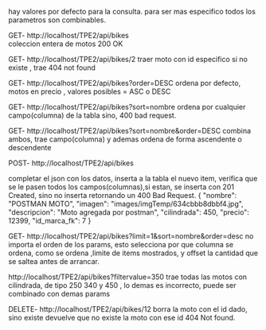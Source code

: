 hay valores por defecto para la consulta. para ser mas especifico todos los parametros son combinables.

GET- http://localhost/TPE2/api/bikes   
coleccion entera de motos 200 OK


GET- http://localhost/TPE2/api/bikes/2 
traer moto con id especifico si no existe , trae 404 not found


GET- http://localhost/TPE2/api/bikes?order=DESC 
ordena por defecto, motos en precio , valores posibles = ASC o DESC 


GET- http://localhost/TPE2/api/bikes?sort=nombre 
ordena por cualquier campo(columna) de la tabla sino, 400 bad request.


GET- http://localhost/TPE2/api/bikes?sort=nombre&order=DESC 
combina ambos, trae campo(columna) y ademas ordena de forma ascendente o descendente


POST- http://localhost/TPE2/api/bikes 

completar el json con los datos, inserta a la tabla el nuevo item, verifica que se le pasen todos los campos(columnas),si estan, se inserta con 201 Created,  sino no inserta retornando un  400 Bad Request.
{
        "nombre": "POSTMAN MOTO",
        "imagen": "images/imgTemp/634cbbb8dbbf4.jpg",
        "descripcion": "Moto agregada por postman",
        "cilindrada": 450,
        "precio": 12399,
        "id_marca_fk": 7
    }
    

GET- http://localhost/TPE2/api/bikes?limit=1&sort=nombre&order=desc
no importa el orden de los params, esto selecciona por que columna se ordena, como se ordena ,limite de items mostrados, y offset la cantidad que se saltea antes de arrancar.

http://localhost/TPE2/api/bikes?filtervalue=350
trae todas las motos con cilindrada, de tipo 250 340 y 450 , lo demas es incorrecto, puede ser combinado con demas params


DELETE- http://localhost/TPE2/api/bikes/12
borra la moto con el id dado, sino existe devuelve que no existe la moto con ese id 404 Not found.